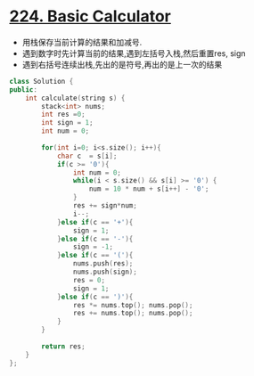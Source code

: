 # [224. Basic Calculator](https://leetcode.com/problems/basic-calculator/)
* 用栈保存当前计算的结果和加减号.
* 遇到数字时先计算当前的结果,遇到左括号入栈,然后重置res, sign
* 遇到右括号连续出栈,先出的是符号,再出的是上一次的结果

```c++
class Solution {
public:
    int calculate(string s) {
        stack<int> nums;
        int res =0;
        int sign = 1;
        int num = 0;
        
        for(int i=0; i<s.size(); i++){
            char c  = s[i];
            if(c >= '0'){
                int num = 0;
                while(i < s.size() && s[i] >= '0') {
                    num = 10 * num + s[i++] - '0';
                }
                res += sign*num;
                i--;
            }else if(c == '+'){
                sign = 1;
            }else if(c == '-'){
                sign = -1;
            }else if(c == '('){
                nums.push(res);
                nums.push(sign);
                res = 0;
                sign = 1;
            }else if(c == ')'){
                res *= nums.top(); nums.pop();
                res += nums.top(); nums.pop();
            }
        }
        
        return res;
    }
};

```

